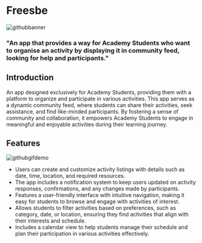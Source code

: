 # Freesbe
![githubbanner](https://github.com/palant-dev/Freesbe/assets/113528707/cd2c5710-08c0-4fd4-8a58-fcf6933d430e)

<h3>"An app that provides a way for Academy Students who want to organise an activity by displaying it in community feed, looking for help and participants."</h3>

## Introduction
An app designed exclusively for Academy Students, providing them with a platform to organize and participate in various activities. This app serves as a dynamic community feed, where students can share their activities, seek assistance, and find like-minded participants. By fostering a sense of community and collaboration, it empowers Academy Students to engage in meaningful and enjoyable activities during their learning journey.

## Features

![githubgifdemo](https://github.com/palant-dev/Freesbe/assets/113528707/e29744ba-ff81-4672-b602-d02a41acdd76)

- Users can create and customize activity listings with details such as date, time, location, and required resources.
- The app includes a notification system to keep users updated on activity responses, confirmations, and any changes made by participants.
- Features a user-friendly interface with intuitive navigation, making it easy for students to browse and engage with activities of interest.
- Allows students to filter activities based on preferences, such as category, date, or location, ensuring they find activities that align with their interests and schedule.
- Includes a calendar view to help students manage their schedule and plan their participation in various activities effectively.
